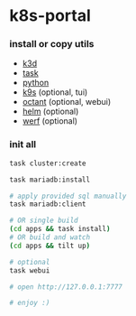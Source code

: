 # k8s-portal

### install or copy utils

- [k3d](https://github.com/rancher/k3d/releases)
- [task](https://github.com/go-task/task/releases)
- [python](https://www.python.org/)
- [k9s](https://github.com/derailed/k9s/releases)  (optional, tui)
- [octant](https://github.com/vmware-tanzu/octant/releases)  (optional, webui)
- [helm](https://github.com/helm/helm/releases) (optional)
- [werf](https://github.com/werf/werf/releases) (optional)

### init all

```bash
task cluster:create

task mariadb:install

# apply provided sql manually
task mariadb:client

# OR single build
(cd apps && task install)
# OR build and watch
(cd apps && tilt up)

# optional
task webui

# open http://127.0.0.1:7777

# enjoy :)
```
